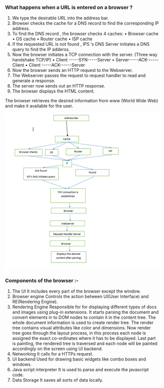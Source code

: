 
### What happens when a URL is entered on a browser ?
1.	 We type the desirable URL into the address bar.
2.	Browser checks the cache for a DNS record to find the corresponding IP address.
3.	To find the DNS record , the browser checks 4 caches:
•	Browser cache 
•	OS cache
•	 Router cache 
•	ISP cache
4.	If the requested URL is not found , IPS ‘s DNS Server initiates a DNS query to find the IP adderss.
5.	Now the browser initiates a TCP connection with the server.
(Three way handshake TCP/IP) 
•	Client -----SYN-----Server
•	Server-----ACK------Client
•	Client -----ACK------Server
6.	Now the browser sends an HTTP request to the Webserver.
7.	The Webserver passes the request to request handler to read and generate a response.
8.	The server now sends out an HTTP response.
9.	The browser displays the HTML content.

The browser retrieves the desired information from www (World Wide Web) and make it available for the user.

![N|Solid](./image/Untitled.png)


### Components of the browser :-
1.	The UI
It includes every part of the browser except the window.
2.	Browser engine
Controls the action between UI(User Interface) and RE(Rendering Engine).
3.	Rendering Engine
Responsible for for displaying different types of docs and images using plug-in extensions. It starts parsing the document and convert elements in to DOM nodes to contain it in the content tree. The whole document information is used to create render tree. The render tree contains visual attributes like color and dimensions. Now render tree goes through the layout process, in this process each node is assigned the exact co-ordinates where it has to be displayed. Last part is painting, the rendered tree is traversed and each node will be painted accordingly on the screen using UI backend.
4.	Networking
It calls for a HTTPs request.
5.	UI backend
Used for drawing basic widgets like combo boxes and windows.
6.	Java script interpreter
It is used to parse and execute the javascript code.
7.	Data Storage
It saves all sorts of data locally.
